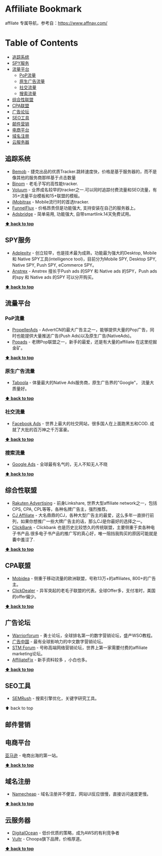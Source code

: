 # Affiliate Bookmark

affilate 专属导航，参考自：https://www.affnav.com/

Table of Contents
=================

- [追踪系统](#追踪系统)
- [SPY服务](#SPY服务)
- [流量平台](#流量平台)
  - [PoP流量](#PoP流量)
  - [原生广告流量](#原生广告流量)
  - [社交流量](#社交流量)
  - [搜索流量](#搜索流量)
- [综合性联盟](#综合性联盟)
- [CPA联盟](#CPA联盟)
- [广告论坛](#广告论坛)
- [SEO工具](#SEO工具)
- [邮件营销](#邮件营销)
- [电商平台](#电商平台)
- [域名注册](#域名注册)
- [云服务器](#云服务器)

## 追踪系统
* [Bemob](https://bemob.com/) - 捷克出品的优质Tracker.跳转速度快，价格是基于服务器的，而不是像其他的服务商那样基于点击数量
* [Binom](https://binom.org/) - 老毛子写的高性能tracker.
* [Voluum](https://voluum.com/) - 业界成名较早的tracker之一.可以同时追踪付费流量和SEO流量，有35+流量平台模板和15+联盟的模板。
* [iMobitrax](https://www.imobitrax.com/) - Mobile流行时的首选tracker.
* [FunnelFlux](https://www.funnelflux.com/) - 价格昂贵但是功能强大, 支持安装在自己的服务器上。
* [Adsbridge](https://www.adsbridge.com/) - 简单易用, 功能强大, 自带smartlink.14天免费试用。

**[⬆ back to top](#table-of-contents)**

## SPY服务

  * [Adplexity](https://adplexity.com/) - 创立较早，也是技术最为成熟，功能最为强大的Desktop, Mobile 和 Native SPY工具(intelligence tool)，目前分为Mobile SPY, Desktop SPY, Native SPY, Push SPY, eCommerce SPY。
  * [Anstrex](https://www.anstrex.com/) - Anstrex 擅长于Push ads 的SPY 和 Native ads 的SPY，Push ads的spy 和 Native ads 的SPY 可以分开购买。

**[⬆ back to top](#table-of-contents)**

## 流量平台

### PoP流量

  * [PropellerAds](https://propellerads.com/) - AdvertCN的最大广告主之一，能够提供大量的Pop广告，同时也能提供大量推送广告(Push Ads)以及原生广告(NativeAds)。
  * [Popads](https://www.popads.net/) - 老牌Pop联盟之一，新手的最爱，还是有大量的affiliate 在这里挖掘金矿。

**[⬆ back to top](#table-of-contents)**

### 原生广告流量

- [Taboola](https://www.taboola.com/) - 体量最大的Native Ads服务商，原生广告界的"Google"， 流量大质量好。

**[⬆ back to top](#table-of-contents)**

### 社交流量

- [Facebook Ads](https://www.facebook.com/business/ads) - 世界上最大的社交网站，很多国人在上面跑黑五和COD. 成就了大批的百万神之千万富豪。

**[⬆ back to top](#table-of-contents)**

### 搜索流量

- [Google Ads](https://ads.google.com/home/) - 全球最有名气的，无人不知无人不晓

**[⬆ back to top](#table-of-contents)**

## 综合性联盟

- [Rakuten Advertising](https://rakutenadvertising.com/) - 前身Linkshare, 世界大型affiliate network之一，包括CPS, CPA, CPL等等，各种名牌广告主，强烈推荐。
- [CJ Affiliate](https://www.cj.com/) - 大名鼎鼎的CJ，各种大型广告主的最爱，这么多年一直排行前列，如果你想推广一些大牌广告主的话，那么CJ是你最好的选择之一。
- [ClickBank](https://www.clickbank.com/) - Clickbank 也是历史比较悠久的传统联盟，主要侧重于卖各种电子书产品.很多电子书产品的推广写的真心好，唯一阻挡我购买的原因可能就是囊中羞涩了.

**[⬆ back to top](#table-of-contents)**

## CPA联盟

- [Mobidea](https://www.mobidea.com/) - 侧重于移动流量的欧洲联盟，号称13万+的affiliates, 800+的广告主。
- [ClickDealer](https://www.clickdealer.com/) - 异军突起的老毛子联盟的代表。全球Offer多，支付准时，美国的offer偏少。

**[⬆ back to top](#table-of-contents)**

## 广告论坛

- [Warriorforum](https://www.warriorforum.com/) - 勇士论坛，全球排名第一的数字营销论坛，盛产WSO教程。
- [广告中国](最有全球影响力的中文数字营销论坛) - 最有全球影响力的中文数字营销论坛。
- [STM Forum](https://stmforum.com/) - 号称高端网络营销论坛，世界上第一家需要付费的affiliate marketing论坛。
- [AffiliateFix](https://www.affiliatefix.com/) - 新手资料较多 ，小白也多。

**[⬆ back to top](#table-of-contents)**

## SEO工具

- [SEMRush](https://www.semrush.com/) - 搜索引擎优化，关键字研究工具。

⬆ back to top

## 邮件营销

## 电商平台

[亚马逊](https://www.amazon.com/) - 电商出海的第一站。

**[⬆ back to top](#table-of-contents)**

## 域名注册

- [Namecheap](https://www.namecheap.com/) - 域名注册并不便宜，网站UI反应很慢，直接访问速度更慢。

**[⬆ back to top](#table-of-contents)**

## 云服务器

- [DigitalOcean](https://www.digitalocean.com/) - 低价优质的策略，成为AWS的有利竞争者
- [Vultr](https://www.vultr.com/) - Choopa旗下品牌，价格厚道。

**[⬆ back to top](#table-of-contents)**
